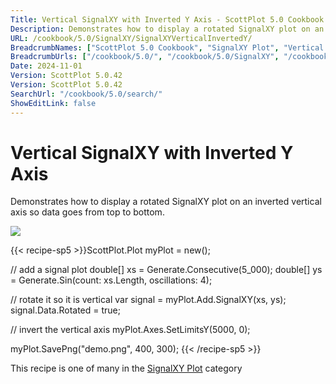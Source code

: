 ```yaml
---
Title: Vertical SignalXY with Inverted Y Axis - ScottPlot 5.0 Cookbook
Description: Demonstrates how to display a rotated SignalXY plot on an inverted vertical axis so data goes from top to bottom.
URL: /cookbook/5.0/SignalXY/SignalXYVerticalInvertedY/
BreadcrumbNames: ["ScottPlot 5.0 Cookbook", "SignalXY Plot", "Vertical SignalXY with Inverted Y Axis"]
BreadcrumbUrls: ["/cookbook/5.0/", "/cookbook/5.0/SignalXY", "/cookbook/5.0/SignalXY/SignalXYVerticalInvertedY"]
Date: 2024-11-01
Version: ScottPlot 5.0.42
Version: ScottPlot 5.0.42
SearchUrl: "/cookbook/5.0/search/"
ShowEditLink: false
---
```



<div class='d-flex align-items-center mt-5'>
<h1 class='me-2 text-dark my-0 border-0'>Vertical SignalXY with Inverted Y Axis</h1>
</div>

Demonstrates how to display a rotated SignalXY plot on an inverted vertical axis so data goes from top to bottom.

[![](/cookbook/5.0/images/SignalXYVerticalInvertedY.png?241101192719)](/cookbook/5.0/images/SignalXYVerticalInvertedY.png?241101192719)

{{< recipe-sp5 >}}ScottPlot.Plot myPlot = new();

// add a signal plot
double[] xs = Generate.Consecutive(5_000);
double[] ys = Generate.Sin(count: xs.Length, oscillations: 4);

// rotate it so it is vertical
var signal = myPlot.Add.SignalXY(xs, ys);
signal.Data.Rotated = true;

// invert the vertical axis
myPlot.Axes.SetLimitsY(5000, 0);

myPlot.SavePng("demo.png", 400, 300);
{{< /recipe-sp5 >}}

<div class='my-5 text-center'>This recipe is one of many in the <a href='/cookbook/5.0/SignalXY'>SignalXY Plot</a> category</div>



